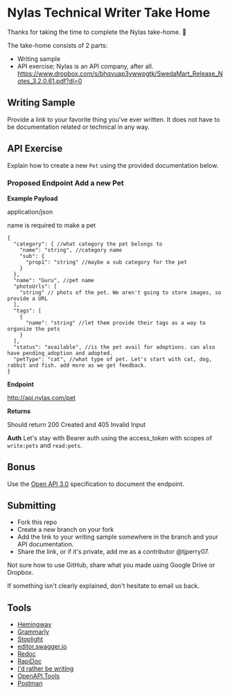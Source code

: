 # Nylas Technical Writer Take Home

Thanks for taking the time to complete the Nylas take-home. :tada:

The take-home consists of 2 parts:

* Writing sample
* API exercise;  Nylas is an API company, after all. 
https://www.dropbox.com/s/bhqvuap3ywwpgtk/SwedaMart_Release_Notes_3.2.0.61.pdf?dl=0

## Writing Sample

Provide a link to your favorite thing you've ever written. It does not have to be documentation related or technical in any way. 


## API Exercise

Explain how to create a new `Pet` using the provided documentation below. 

### Proposed Endpoint Add a new Pet

**Example Payload**

application/json

name is required to make a pet

```text
{
  "category": { //what category the pet belongs to
    "name": "string", //category name
    "sub": {
      "prop1": "string" //maybe a sub category for the pet
    }
  },
  "name": "Guru", //pet name
  "photoUrls": [
    "string" // phots of the pet. We aren't going to store images, so provide a URL
  ],
  "tags": [
    {
      "name": "string" //let them provide their tags as a way to organize the pets
    }
  ],
  "status": "available", //is the pet avail for adoptions. can also have pending_adoption and adopted.
  "petType": "cat", //what type of pet. Let's start with cat, dog, rabbit and fish. add more as we get feedback.
}
```

**Endpoint**

http://api.nylas.com/pet


**Returns**

Should return 200 Created and 405 Invalid Input

**Auth**
Let's stay with Bearer auth using the access_token with scopes of `write:pets` and `read:pets`.


## Bonus

Use the [Open API 3.0](https://github.com/OAI/OpenAPI-Specification/blob/master/versions/3.0.0.md) specification to document the endpoint. 

## Submitting

* Fork this repo
* Create a new branch on your fork
* Add the link to your writing sample somewhere in the branch and your API documentation.
* Share the link, or if it's private, add me as a contributor @tjperry07.

Not sure how to use GitHub, share what you made using Google Drive or Dropbox. 

If something isn't clearly explained, don't hesitate to email us back. 

## Tools

* [Hemingway](http://www.hemingwayapp.com/)
* [Grammarly](https://www.grammarly.com/)
* [Stoplight](https://stoplight.io/)
* [editor.swagger.io](https://editor.swagger.io/)
* [Redoc](https://github.com/Redocly/redoc)
* [RapiDoc](https://mrin9.github.io/RapiDoc/)
* [I'd rather be writing](https://idratherbewriting.com/learnapidoc/)
* [OpenAPI.Tools](https://openapi.tools/)
* [Postman](https://www.postman.com/)
